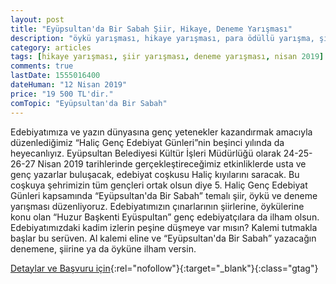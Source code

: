 ```yaml
---
layout: post
title: "Eyüpsultan'da Bir Sabah Şiir, Hikaye, Deneme Yarışması"
description: "öykü yarışması, hikaye yarışması, para ödüllü yarışma, şiir yarışması, deneme yarışması"
category: articles
tags: [hikaye yarışması, şiir yarışması, deneme yarışması, nisan 2019]
comments: true
lastDate: 1555016400
dateHuman: "12 Nisan 2019"
price: "19 500 TL'dir."
comTopic: "Eyüpsultan'da Bir Sabah"
---
```


Edebiyatımıza ve yazın dünyasına genç yetenekler kazandırmak amacıyla düzenlediğimiz “Haliç Genç Edebiyat Günleri”nin beşinci yılında da heyecanlıyız. Eyüpsultan Belediyesi Kültür İşleri Müdürlüğü olarak 24-25-26-27 Nisan 2019 tarihlerinde gerçekleştireceğimiz etkinliklerde usta ve genç yazarlar buluşacak, edebiyat coşkusu Haliç kıyılarını saracak. Bu coşkuya şehrimizin tüm gençleri ortak olsun diye 5. Haliç Genç Edebiyat Günleri kapsamında “Eyüpsultan'da Bir Sabah” temalı şiir, öykü ve deneme yarışması düzenliyoruz. Edebiyatımızın çınarlarının şiirlerine, öykülerine konu olan “Huzur Başkenti Eyüspultan” genç edebiyatçılara da ilham olsun. Edebiyatımızdaki kadim izlerin peşine düşmeye var mısın? Kalemi tutmakla başlar bu serüven. Al kalemi eline ve “Eyüpsultan'da Bir Sabah” yazacağın denemene, şiirine ya da öyküne ilham versin.

[Detaylar ve Başvuru için](https://kultursanat.eyupsultan.bel.tr/tr/eyupkultursanat/news/eyupsultanda-bir-sabah-siir-hikaye-deneme-yar/14724?utm_source=edebiyatyarismalari.com&utm_medium=affiliate&utm_campaign=cpc){:rel="nofollow"}{:target="_blank"}{:class="gtag"}